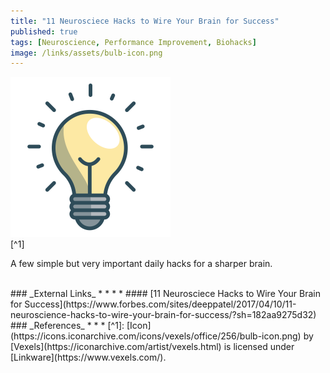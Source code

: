 ```yaml
---
title: "11 Neurosciece Hacks to Wire Your Brain for Success"
published: true
tags: [Neuroscience, Performance Improvement, Biohacks]
image: /links/assets/bulb-icon.png
---
```


![](/links/assets/bulb-icon.png)
<br>
[^1]

A few simple but very important daily hacks for a sharper brain.

<br>
### _External Links_
* * *
* #### [11 Neurosciece Hacks to Wire Your Brain for Success](https://www.forbes.com/sites/deeppatel/2017/04/10/11-neuroscience-hacks-to-wire-your-brain-for-success/?sh=182aa9275d32)

<br>
### _References_
* * *
[^1]: [Icon](https://icons.iconarchive.com/icons/vexels/office/256/bulb-icon.png) by [Vexels](https://iconarchive.com/artist/vexels.html) is licensed under [Linkware](https://www.vexels.com/).
